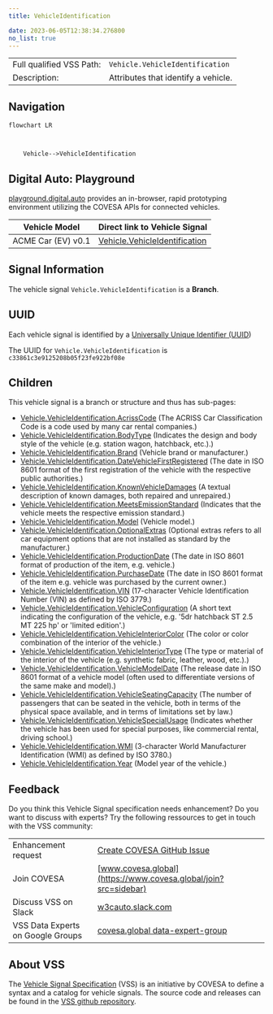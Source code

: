 ```yaml
---
title: VehicleIdentification

date: 2023-06-05T12:38:34.276800
no_list: true
---
```



| | |
|---|---|
| Full qualified VSS Path: | `Vehicle.VehicleIdentification` |
| Description: | Attributes that identify a vehicle. |

## Navigation

```mermaid
flowchart LR



    Vehicle-->VehicleIdentification

```


## Digital Auto: Playground

[playground.digital.auto](http://digital.auto) provides an in-browser, rapid prototyping environment utilizing the COVESA APIs for connected vehicles. 

| Vehicle Model | Direct link to Vehicle Signal |
|---|---|
| ACME Car (EV) v0.1 | [Vehicle.VehicleIdentification](https://digitalauto.netlify.app/model/STLWzk1WyqVVLbfymb4f/cvi/list/Vehicle.VehicleIdentification/) |


## Signal Information




The vehicle signal `Vehicle.VehicleIdentification` is a **Branch**.





## UUID

Each vehicle signal is identified by a [Universally Unique Identifier (UUID](https://en.wikipedia.org/wiki/Universally_unique_identifier))

The UUID for `Vehicle.VehicleIdentification` is `c33861c3e9125208b05f23fe922bf08e`

## Children

This vehicle signal is a branch or structure and thus has sub-pages:

- [Vehicle.VehicleIdentification.AcrissCode](acrisscode/) (The ACRISS Car Classification Code is a code used by many car rental companies.)
- [Vehicle.VehicleIdentification.BodyType](bodytype/) (Indicates the design and body style of the vehicle (e.g. station wagon, hatchback, etc.).)
- [Vehicle.VehicleIdentification.Brand](brand/) (Vehicle brand or manufacturer.)
- [Vehicle.VehicleIdentification.DateVehicleFirstRegistered](datevehiclefirstregistered/) (The date in ISO 8601 format of the first registration of the vehicle with the respective public authorities.)
- [Vehicle.VehicleIdentification.KnownVehicleDamages](knownvehicledamages/) (A textual description of known damages, both repaired and unrepaired.)
- [Vehicle.VehicleIdentification.MeetsEmissionStandard](meetsemissionstandard/) (Indicates that the vehicle meets the respective emission standard.)
- [Vehicle.VehicleIdentification.Model](model/) (Vehicle model.)
- [Vehicle.VehicleIdentification.OptionalExtras](optionalextras/) (Optional extras refers to all car equipment options that are not installed as standard by the manufacturer.)
- [Vehicle.VehicleIdentification.ProductionDate](productiondate/) (The date in ISO 8601 format of production of the item, e.g. vehicle.)
- [Vehicle.VehicleIdentification.PurchaseDate](purchasedate/) (The date in ISO 8601 format of the item e.g. vehicle was purchased by the current owner.)
- [Vehicle.VehicleIdentification.VIN](vin/) (17-character Vehicle Identification Number (VIN) as defined by ISO 3779.)
- [Vehicle.VehicleIdentification.VehicleConfiguration](vehicleconfiguration/) (A short text indicating the configuration of the vehicle, e.g. '5dr hatchback ST 2.5 MT 225 hp' or 'limited edition'.)
- [Vehicle.VehicleIdentification.VehicleInteriorColor](vehicleinteriorcolor/) (The color or color combination of the interior of the vehicle.)
- [Vehicle.VehicleIdentification.VehicleInteriorType](vehicleinteriortype/) (The type or material of the interior of the vehicle (e.g. synthetic fabric, leather, wood, etc.).)
- [Vehicle.VehicleIdentification.VehicleModelDate](vehiclemodeldate/) (The release date in ISO 8601 format of a vehicle model (often used to differentiate versions of the same make and model).)
- [Vehicle.VehicleIdentification.VehicleSeatingCapacity](vehicleseatingcapacity/) (The number of passengers that can be seated in the vehicle, both in terms of the physical space available, and in terms of limitations set by law.)
- [Vehicle.VehicleIdentification.VehicleSpecialUsage](vehiclespecialusage/) (Indicates whether the vehicle has been used for special purposes, like commercial rental, driving school.)
- [Vehicle.VehicleIdentification.WMI](wmi/) (3-character World Manufacturer Identification (WMI) as defined by ISO 3780.)
- [Vehicle.VehicleIdentification.Year](year/) (Model year of the vehicle.)


## Feedback

Do you think this Vehicle Signal specification needs enhancement? Do you want to discuss with experts? Try the following ressources to get in touch with the VSS community:

| | |
|---|---|
| Enhancement request | [Create COVESA GitHub Issue](https://github.com/COVESA/vehicle_signal_specification/issues/new?body=Please+describe+your+feedback&title=Signal+feedback+Vehicle.VehicleIdentification) |
| Join COVESA | [www.covesa.global](https://www.covesa.global/join?src=sidebar) |
| Discuss VSS on Slack | [w3cauto.slack.com](http://w3cauto.slack.com/) |
| VSS Data Experts on Google Groups | [covesa.global data-expert-group](https://groups.google.com/a/covesa.global/g/data-expert-group) |

## About VSS

The [Vehicle Signal Specification](https://covesa.github.io/vehicle_signal_specification/) (VSS)
is an initiative by COVESA to define a syntax and a catalog for vehicle signals.
The source code and releases can be found in the [VSS github repository](https://github.com/COVESA/vehicle_signal_specification).


